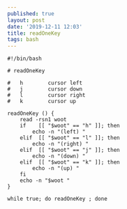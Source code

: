 ```yaml
---
published: true
layout: post
date: '2019-12-11 12:03'
title: readOneKey
tags: bash 
---
```

    #!/bin/bash

    # readOneKey

    #   h        cursor left
    #   j        cursor down
    #   l        cursor right
    #   k        cursor up

    readOneKey () {
        read -rsn1 woot
        if    [[ "$woot" == "h" ]]; then
            echo -n "(left) "
        elif  [[ "$woot" == "l" ]]; then
            echo -n "(right) "
        elif  [[ "$woot" == "j" ]]; then
            echo -n "(down) "
        elif  [[ "$woot" == "k" ]]; then
            echo -n "(up) "    
        fi
        echo -n "$woot "
    }

    while true; do readOneKey ; done
